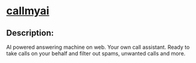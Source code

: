 # [callmyai](https://callmyai.app)

## Description:

AI powered answering machine on web. Your own call assistant. Ready to take calls on your behalf and filter out spams, unwanted calls and more.
